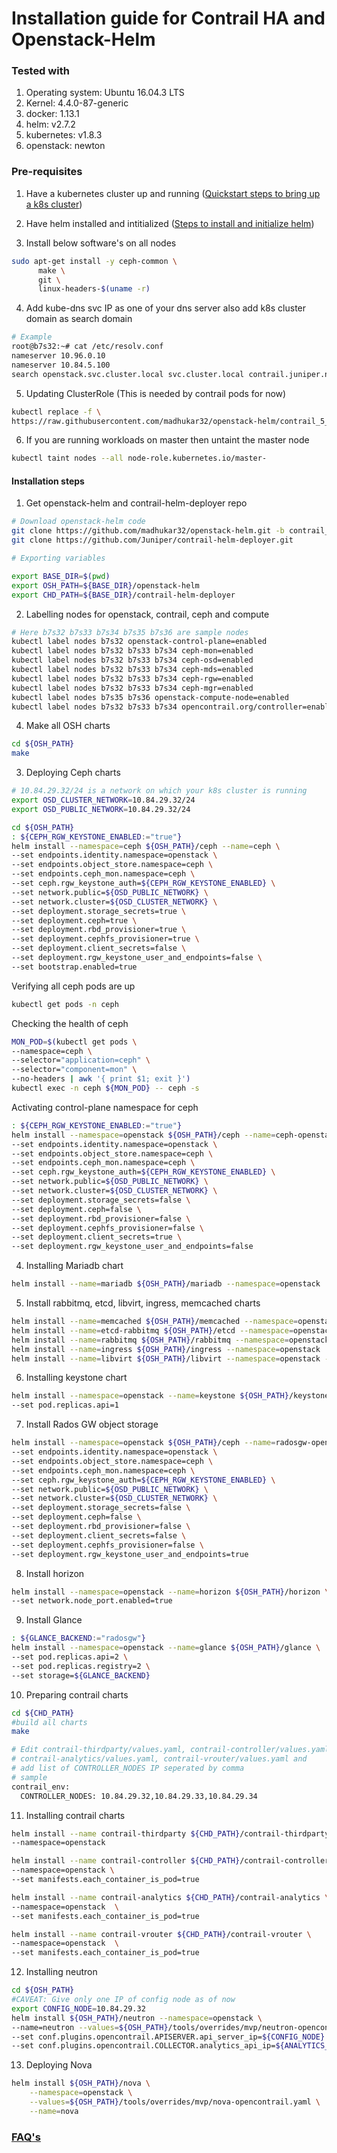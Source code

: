 # Installation guide for Contrail HA and Openstack-Helm

### Tested with

1. Operating system: Ubuntu 16.04.3 LTS
2. Kernel: 4.4.0-87-generic
3. docker: 1.13.1
4. helm: v2.7.2
5. kubernetes: v1.8.3
6. openstack: newton

### Pre-requisites

1. Have a kubernetes cluster up and running ([Quickstart steps to bring up a k8s cluster](installing_k8s.md))

2. Have helm installed and intitialized ([Steps to install and initialize helm](installing_helm.md))

3. Install below software's on all nodes
  ```bash
  sudo apt-get install -y ceph-common \
        make \
        git \
        linux-headers-$(uname -r)
  ```

4. Add kube-dns svc IP as one of your dns server also add k8s cluster domain as search domain

  ```bash
  # Example
  root@b7s32:~# cat /etc/resolv.conf
  nameserver 10.96.0.10
  nameserver 10.84.5.100
  search openstack.svc.cluster.local svc.cluster.local contrail.juniper.netjuniper.netjnpr.net
  ```

5. Updating ClusterRole (This is needed by contrail pods for now)

  ```bash
  kubectl replace -f \
  https://raw.githubusercontent.com/madhukar32/openstack-helm/contrail_5_0/tools/kubeadm-aio/assets/opt/rbac/dev.yaml
  ```

6. If you are running workloads on master then untaint the master node

  ```bash
  kubectl taint nodes --all node-role.kubernetes.io/master-
  ```

#### Installation steps

1. Get openstack-helm and contrail-helm-deployer repo

  ```bash
  # Download openstack-helm code
  git clone https://github.com/madhukar32/openstack-helm.git -b contrail_5_0
  git clone https://github.com/Juniper/contrail-helm-deployer.git

  # Exporting variables

  export BASE_DIR=$(pwd)
  export OSH_PATH=${BASE_DIR}/openstack-helm
  export CHD_PATH=${BASE_DIR}/contrail-helm-deployer
  ```

2. Labelling nodes for openstack, contrail, ceph and compute

  ```bash
  # Here b7s32 b7s33 b7s34 b7s35 b7s36 are sample nodes
  kubectl label nodes b7s32 openstack-control-plane=enabled
  kubectl label nodes b7s32 b7s33 b7s34 ceph-mon=enabled
  kubectl label nodes b7s32 b7s33 b7s34 ceph-osd=enabled
  kubectl label nodes b7s32 b7s33 b7s34 ceph-mds=enabled
  kubectl label nodes b7s32 b7s33 b7s34 ceph-rgw=enabled
  kubectl label nodes b7s32 b7s33 b7s34 ceph-mgr=enabled
  kubectl label nodes b7s35 b7s36 openstack-compute-node=enabled
  kubectl label nodes b7s32 b7s33 b7s34 opencontrail.org/controller=enabled
  ```

4. Make all OSH charts

  ```bash
  cd ${OSH_PATH}
  make
  ```

3. Deploying Ceph charts

  ```bash
  # 10.84.29.32/24 is a network on which your k8s cluster is running
  export OSD_CLUSTER_NETWORK=10.84.29.32/24
  export OSD_PUBLIC_NETWORK=10.84.29.32/24

  cd ${OSH_PATH}
  : ${CEPH_RGW_KEYSTONE_ENABLED:="true"}
  helm install --namespace=ceph ${OSH_PATH}/ceph --name=ceph \
  --set endpoints.identity.namespace=openstack \
  --set endpoints.object_store.namespace=ceph \
  --set endpoints.ceph_mon.namespace=ceph \
  --set ceph.rgw_keystone_auth=${CEPH_RGW_KEYSTONE_ENABLED} \
  --set network.public=${OSD_PUBLIC_NETWORK} \
  --set network.cluster=${OSD_CLUSTER_NETWORK} \
  --set deployment.storage_secrets=true \
  --set deployment.ceph=true \
  --set deployment.rbd_provisioner=true \
  --set deployment.cephfs_provisioner=true \
  --set deployment.client_secrets=false \
  --set deployment.rgw_keystone_user_and_endpoints=false \
  --set bootstrap.enabled=true
  ```

  Verifying all ceph pods are up

  ```bash
  kubectl get pods -n ceph
  ```

  Checking the health of ceph

  ```bash
  MON_POD=$(kubectl get pods \
  --namespace=ceph \
  --selector="application=ceph" \
  --selector="component=mon" \
  --no-headers | awk '{ print $1; exit }')
  kubectl exec -n ceph ${MON_POD} -- ceph -s
  ```

  Activating control-plane namespace for ceph

  ```bash
  : ${CEPH_RGW_KEYSTONE_ENABLED:="true"}
  helm install --namespace=openstack ${OSH_PATH}/ceph --name=ceph-openstack-config \
  --set endpoints.identity.namespace=openstack \
  --set endpoints.object_store.namespace=ceph \
  --set endpoints.ceph_mon.namespace=ceph \
  --set ceph.rgw_keystone_auth=${CEPH_RGW_KEYSTONE_ENABLED} \
  --set network.public=${OSD_PUBLIC_NETWORK} \
  --set network.cluster=${OSD_CLUSTER_NETWORK} \
  --set deployment.storage_secrets=false \
  --set deployment.ceph=false \
  --set deployment.rbd_provisioner=false \
  --set deployment.cephfs_provisioner=false \
  --set deployment.client_secrets=true \
  --set deployment.rgw_keystone_user_and_endpoints=false
  ```

4. Installing Mariadb chart

  ```bash
  helm install --name=mariadb ${OSH_PATH}/mariadb --namespace=openstack
  ```

5. Install rabbitmq, etcd, libvirt, ingress, memcached charts

  ```bash
  helm install --name=memcached ${OSH_PATH}/memcached --namespace=openstack
  helm install --name=etcd-rabbitmq ${OSH_PATH}/etcd --namespace=openstack
  helm install --name=rabbitmq ${OSH_PATH}/rabbitmq --namespace=openstack
  helm install --name=ingress ${OSH_PATH}/ingress --namespace=openstack
  helm install --name=libvirt ${OSH_PATH}/libvirt --namespace=openstack -f ${OSH_PATH}/tools/overrides/mvp/libvirt-opencontrail.yaml
  ```

6. Installing keystone chart

  ```bash
  helm install --namespace=openstack --name=keystone ${OSH_PATH}/keystone \
  --set pod.replicas.api=1
  ```

7. Install Rados GW object storage

  ```bash
  helm install --namespace=openstack ${OSH_PATH}/ceph --name=radosgw-openstack \
  --set endpoints.identity.namespace=openstack \
  --set endpoints.object_store.namespace=ceph \
  --set endpoints.ceph_mon.namespace=ceph \
  --set ceph.rgw_keystone_auth=${CEPH_RGW_KEYSTONE_ENABLED} \
  --set network.public=${OSD_PUBLIC_NETWORK} \
  --set network.cluster=${OSD_CLUSTER_NETWORK} \
  --set deployment.storage_secrets=false \
  --set deployment.ceph=false \
  --set deployment.rbd_provisioner=false \
  --set deployment.client_secrets=false \
  --set deployment.cephfs_provisioner=false \
  --set deployment.rgw_keystone_user_and_endpoints=true
  ```

8. Install horizon

  ```bash
  helm install --namespace=openstack --name=horizon ${OSH_PATH}/horizon \
  --set network.node_port.enabled=true
  ```

9. Install Glance

  ```bash
  : ${GLANCE_BACKEND:="radosgw"}
  helm install --namespace=openstack --name=glance ${OSH_PATH}/glance \
  --set pod.replicas.api=2 \
  --set pod.replicas.registry=2 \
  --set storage=${GLANCE_BACKEND}
  ```

10. Preparing contrail charts

  ```bash
  cd ${CHD_PATH}
  #build all charts
  make

  # Edit contrail-thirdparty/values.yaml, contrail-controller/values.yaml,
  # contrail-analytics/values.yaml, contrail-vrouter/values.yaml and
  # add list of CONTROLLER_NODES IP seperated by comma
  # sample
  contrail_env:
    CONTROLLER_NODES: 10.84.29.32,10.84.29.33,10.84.29.34
  ```

11. Installing contrail charts

  ```bash
  helm install --name contrail-thirdparty ${CHD_PATH}/contrail-thirdparty \
  --namespace=openstack

  helm install --name contrail-controller ${CHD_PATH}/contrail-controller \
  --namespace=openstack \
  --set manifests.each_container_is_pod=true

  helm install --name contrail-analytics ${CHD_PATH}/contrail-analytics \
  --namespace=openstack  \
  --set manifests.each_container_is_pod=true

  helm install --name contrail-vrouter ${CHD_PATH}/contrail-vrouter \
  --namespace=openstack  \
  --set manifests.each_container_is_pod=true
  ```

12. Installing neutron

  ```bash
  cd ${OSH_PATH}
  #CAVEAT: Give only one IP of config node as of now
  export CONFIG_NODE=10.84.29.32
  helm install ${OSH_PATH}/neutron --namespace=openstack \
  --name=neutron --values=${OSH_PATH}/tools/overrides/mvp/neutron-opencontrail.yaml \
  --set conf.plugins.opencontrail.APISERVER.api_server_ip=${CONFIG_NODE} \
  --set conf.plugins.opencontrail.COLLECTOR.analytics_api_ip=${ANALYTICS_NODES:-${CONFIG_NODE}}
  ```
13. Deploying Nova

  ```bash
  helm install ${OSH_PATH}/nova \
      --namespace=openstack \
      --values=${OSH_PATH}/tools/overrides/mvp/nova-opencontrail.yaml \
      --name=nova
  ```

### [FAQ's](faq.md)
